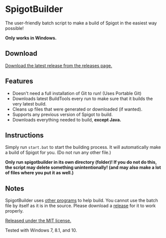 # SpigotBuilder

The user-friendly batch script to make a build of Spigot in the easiest way possible!

**Only works in Windows.**

## Download

[Download the latest release from the releases page.](https://github.com/colebob9/spigotbuilder/releases)

## Features
* Doesn't need a full installation of Git to run! (Uses Portable Git)
* Downloads latest BuildTools every run to make sure that it builds the very latest build.
* Cleans up files that were generated or downloaded (if wanted).
* Supports any previous version of Spigot to build.
* Downloads everything needed to build, **except Java.**

## Instructions
Simply run `start.bat` to start the building process. It will automatically make a build of Spigot for you. (Do not run any other file.)

**Only run spigotbuilder in its own directory (folder)! If you do not do this, the script may delete something unintentionally! (and may also make a lot of files where you put it as well.)**


## Notes
SpigotBuilder uses [other programs](https://github.com/colebob9/spigotbuilder/wiki/Programs-included-with-releases) to help build. You cannot use the batch file by itself as it is in the source. Please download a [release](https://github.com/colebob9/spigotbuilder/releases) for it to work properly.

[Released under the MIT license.](https://github.com/colebob9/spigotbuilder/blob/master/LICENCE.txt)

Tested with Windows 7, 8.1, and 10.
